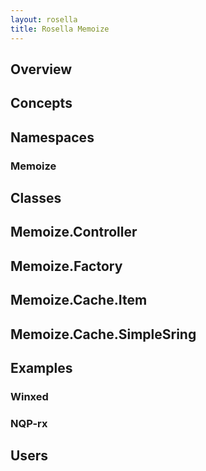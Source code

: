```yaml
---
layout: rosella
title: Rosella Memoize
---
```


## Overview

## Concepts

## Namespaces

### Memoize

## Classes

## Memoize.Controller

## Memoize.Factory

## Memoize.Cache.Item

## Memoize.Cache.SimpleSring

## Examples

### Winxed

### NQP-rx

## Users
